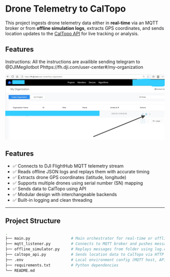 # Drone Telemetry to CalTopo

This project ingests drone telemetry data either in **real-time** via an MQTT broker or from **offline simulation logs**, extracts GPS coordinates, and sends location updates to the [CalTopo API](https://caltopo.com/) for live tracking or analysis.

## Features
Instructions: 
All the instructions are availible sending telegram to @DJIMegilotbot
Phttps://fh.dji.com/user-center#/my-organization


![My Organization](images/my_organization.jpeg)






## Features

- ✅ Connects to DJI FlightHub MQTT telemetry stream
- ✅ Reads offline JSON logs and replays them with accurate timing
- ✅ Extracts drone GPS coordinates (latitude, longitude)
- ✅ Supports multiple drones using serial number (SN) mapping
- ✅ Sends data to CalTopo using API
- ✅ Modular design with interchangeable backends
- ✅ Built-in logging and clean threading

---

## Project Structure

```bash
.
├── main.py                  # Main orchestrator for real-time or offline mode
├── mqtt_listener.py         # Connects to MQTT broker and pushes messages into a queue
├── offline_simulator.py     # Replays messages from folder using log.csv
├── caltopo_api.py           # Sends location data to CalTopo via HTTP API
├── .env                     # Local environment config (MQTT host, API key, etc.)
├── requirements.txt         # Python dependencies
└── README.md
